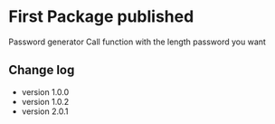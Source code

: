 # First Package published

Password generator
Call function with the length password you want

## Change log

- version 1.0.0
- version 1.0.2
- version 2.0.1
